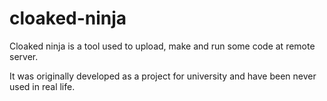 # cloaked-ninja

Cloaked ninja is a tool used to upload, make and run some code at remote server.

It was originally developed as a project for university and have been never used in real life.
